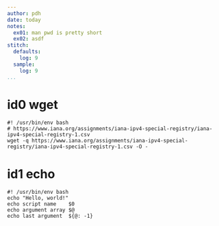 ```yaml
---
author: pdh
date: today
notes:
  ex01: man pwd is pretty short
  ex02: asdf
stitch:
  defaults:
    log: 9
  sample:
    log: 9
...
```


# id0 wget

```{#id0 .stitch exe=yes log=info inc="cbx:fcb cbx out out:fcb out!csv, out!csv:fcb err one"}
#! /usr/bin/env bash
# https://www.iana.org/assignments/iana-ipv4-special-registry/iana-ipv4-special-registry-1.csv
wget -q https://www.iana.org/assignments/iana-ipv4-special-registry/iana-ipv4-special-registry-1.csv -O -
```

# id1 echo

```{#id1 .stitch exe=yes cfg=missing arg="cli args here" inc="out:fcb"}
#! /usr/bin/env bash
echo "Hello, world!"
echo script name    $0
echo argument array $@
echo last argument  ${@: -1}
```
